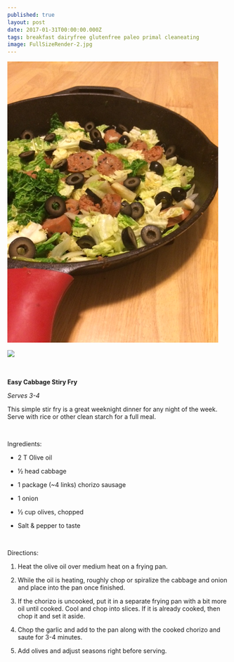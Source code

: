 ```yaml
---
published: true
layout: post
date: 2017-01-31T00:00:00.000Z
tags: breakfast dairyfree glutenfree paleo primal cleaneating 
image: FullSizeRender-2.jpg
---
```


![IMG_4691.JPG](/content/IMG_4691.JPG)

<a href="//www.pinterest.com/pin/create/button/" data-pin-do="buttonBookmark"  data-pin-color="red"><img src="//assets.pinterest.com/images/pidgets/pinit_fg_en_rect_red_20.png" /></a>

<!-- Please call pinit.js only once per page -->

<script type="text/javascript" async defer src="//assets.pinterest.com/js/pinit.js"></script>

<br>

**Easy Cabbage Stiry Fry**

*Serves 3-4*

This simple stir fry is a great weeknight dinner for any night of the week. Serve with rice or other clean starch for a full meal.


<br>

Ingredients:

* 2 T Olive oil

* ½ head cabbage

* 1 package (~4 links) chorizo sausage

* 1 onion

* ½ cup olives, chopped

* Salt & pepper to taste

<br>

Directions:

1. Heat the olive oil over medium heat on a frying pan.

2. While the oil is heating, roughly chop or spiralize the cabbage and onion and place into the pan once finished. 

3. If the chorizo is uncooked, put it in a separate frying pan with a bit more oil until cooked. Cool and chop into slices. If it is already cooked, then chop it and set it aside.

4. Chop the garlic and add to the pan along with the cooked chorizo and saute for 3-4 minutes. 

5. Add olives and adjust seasons right before serving. 
